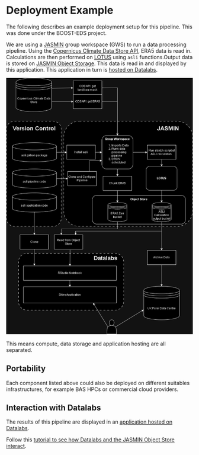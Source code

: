 # Deployment Example
The following describes an example deployment setup for this pipeline. This was done under the BOOST-EDS project.

We are using a [JASMIN](https://jasmin.ac.uk/) group workspace (GWS) to run a data processing pipeline. Using the [Copernicus Climate Data Store API](https://cds.climate.copernicus.eu/#!/home), ERA5 data is read in. Calculations are then performed on [LOTUS](https://help.jasmin.ac.uk/docs/batch-computing/lotus-overview/) using `asli` functions.Output data is stored on [JASMIN Object Storage](https://help.jasmin.ac.uk/docs/short-term-project-storage/using-the-jasmin-object-store/). This data is read in and displayed by this application. This application in turn is [hosted on Datalabs](https://datalab.datalabs.ceh.ac.uk/). 

![](img/asli-technical-overview.png)

This means compute, data storage and application hosting are all separated. 

## Portability
Each component listed above could also be deployed on different suitables infrastructures, for example BAS HPCs or commercial cloud providers.

## Interaction with Datalabs
The results of this pipeline are displayed in an [application hosted on Datalabs](https://ditbas-asliapp.datalabs.ceh.ac.uk/).

Follow this [tutorial to see how Datalabs and the JASMIN Object Store interact](https://github.com/NERC-CEH/object_store_tutorial/tree/main).
